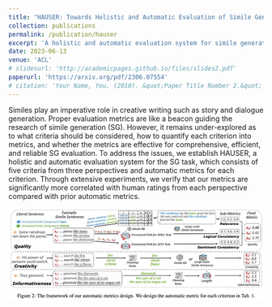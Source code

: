 ```yaml
---
title: "HAUSER: Towards Holistic and Automatic Evaluation of Simile Generation"
collection: publications
permalink: /publication/hauser
excerpt: 'A holistic and automatic evaluation system for simile generation.'
date: 2023-06-13
venue: 'ACL'
# slidesurl: 'http://academicpages.github.io/files/slides2.pdf'
paperurl: 'https://arxiv.org/pdf/2306.07554'
# citation: 'Your Name, You. (2010). &quot;Paper Title Number 2.&quot; <i>Journal 1</i>. 1(2).'
---
```


Similes play an imperative role in creative writing such as story and dialogue generation. Proper evaluation metrics are like a beacon guiding the research of simile generation (SG). However, it remains under-explored as to what criteria should be considered, how to quantify each criterion into metrics, and whether the metrics are effective for comprehensive, efficient, and reliable SG evaluation. To address the issues, we establish HAUSER, a holistic and automatic evaluation system for the SG task, which consists of five criteria from three perspectives and automatic metrics for each criterion. Through extensive experiments, we verify that our metrics are significantly more correlated with human ratings from each perspective compared with prior automatic metrics.

![figure](/assets/hauser.jpg)